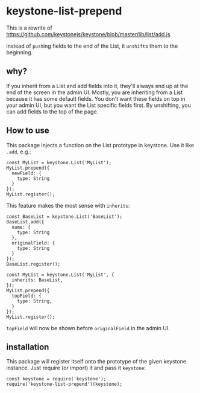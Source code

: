 # keystone-list-prepend

This is a rewrite of https://github.com/keystonejs/keystone/blob/master/lib/list/add.js

instead of `push`ing fields to the end of the List, it `unshift`s them to the beginning.


## why?
If you inherit from a List and add fields into it, they'll always end up at the end of the screen in the admin UI.
Mostly, you are inheriting from a List because it has some default fields. You don't want these fields on top in your admin UI, but you want the List specific fields first. By unshifting, you can add fields to the top of the page.

## How to use

This package injects a function on the List prototype in keystone. Use it like `.add`, e.g.:
```
const MyList = keystone.List('MyList');
MyList.prepend({
  newField: {
    type: String
  }
});
MyList.register();
```
This feature makes the most sense with `inherits`:
```
const BaseList = keystone.List('BaseList');
BaseList.add({
  name: {
    type: String
  },
  originalField: {
    type: String
  }
});
BaseList.register();

const MyList = keystone.List('MyList', {
  inherits: BaseList,
});
MyList.prepend({
  topField: {
    type: String,
  }
});
MyList.register();
```

`topField` will now be shown before `originalField` in the admin UI.

## installation

This package will register itself onto the prototype of the given keystone instance. Just require (or import) it and pass it `keystone`:
```
const keystone = require('keystone');
require('keystone-list-prepend')(keystone);
```
